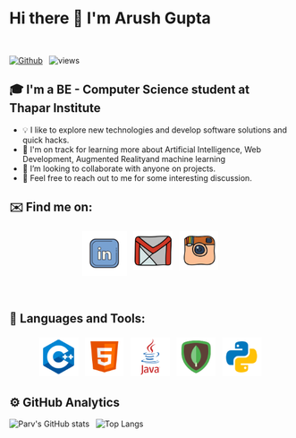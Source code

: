 # Hi there 👋 I'm Arush Gupta 
<br />

[![Github](https://img.shields.io/github/followers/Aru082000?label=Follow&style=social)](https://github.com/Aru082000) &nbsp; ![views](https://komarev.com/ghpvc/?username=Aru082000)

## 🎓 I'm a BE - Computer Science student at Thapar Institute

* 💡  I like to explore new technologies and develop software solutions and quick hacks.
* 🌱  I'm on track for learning more about Artificial Intelligence, Web Development, Augmented Realityand machine learning
* 👯 I’m looking to collaborate with anyone on projects.
* 💬  Feel free to reach out to me for some interesting discussion.

## ✉️ Find me on:

<p align="center">
 <a href="https://www.linkedin.com/in/arush-gupta-056905208/"><img src="lld2.png" alt="LinkedIn" height="80" style="vertical-align:top; margin:4px"></a>
 <a href="mailto:samgupta417@gmail.com"> <img src="gmail.png" alt="" height="70" style="vertical-align:top; margin:4px"></a>
 <a href="https://instagram.com/arush_guptaaa08"> <img src="insta.png" alt="Python" height="70" style="vertical-align:top; margin:4px"></a>
</p>

<br />

## 🧰 Languages and Tools:
<p align="center">
<img src="cpp.png" alt="CPP" height="70" style="vertical-align:top; margin:4px">

<img src="html.png" alt="HTML" height="70" style="vertical-align:top; margin:4px">
<img src="java-logo-1.png" alt="JAVA" height="70" style="vertical-align:top; margin:4px">

<img src="mongo.png" alt="Mongodb" height="70" style="vertical-align:top; margin:4px">

<img src="py.png" alt="PYTHON" height="70" style="vertical-align:top; margin:4px">

<br />

## ⚙️  GitHub Analytics

![Parv's GitHub stats](https://github-readme-stats.vercel.app/api?username=Aru082000&theme=dark&show_icons=true) &nbsp; ![Top Langs](https://github-readme-stats.vercel.app/api/top-langs/?username=Aru082000&theme=dark)


